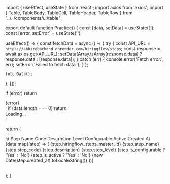 
import  { useEffect, useState } from 'react';
import axios from 'axios';
import {
  Table,
  TableBody,
  TableCell,
  TableHeader,
  TableRow
} from "../../components/ui/table";

export default function Practice() {
  const [data, setData] = useState([]);
  const [error, setError] = useState('');

  useEffect(() => {
    const fetchData = async () => {
      try {
        const API_URL = `https://abhirebackend.onrender.com/hiringflow/steps`;
        const response = await axios.get(API_URL);
        setData(Array.isArray(response.data) ? response.data : [response.data]);
      } catch (err) {
        console.error('Fetch error:', err);
        setError('Failed to fetch data.');
      }
    };

    fetchData();
  }, []);

  if (error) return <div className='text-red-600'>{error}</div>;
  if (data.length === 0) return <div>Loading...</div>;

  return (
    <div className="overflow-hidden rounded-2xl bg-white dark:bg-white/[0.03] border border-gray-200 dark:border-gray-800">
      <Table>
        <TableHeader className="border-t border-gray-100 dark:border-white/[0.05]">
          <TableRow>
            <TableCell>Id</TableCell>
            <TableCell>Step Name</TableCell>
            <TableCell>Code</TableCell>
            <TableCell>Description</TableCell>
            <TableCell>Level</TableCell>
            <TableCell>Configurable</TableCell>
            <TableCell>Active</TableCell>
            <TableCell>Created At</TableCell>
          </TableRow>
        </TableHeader>
        <TableBody>
          {data.map((step) => (
            <TableRow key={step.hiringflow_steps_master_id}>
              <TableCell className="px-4 py-4 font-medium text-gray-800 border border-gray-100 dark:border-white/[0.05] text-theme-sm dark:text-gray-400 whitespace-nowrap ">{step.hiringflow_steps_master_id}</TableCell>
              <TableCell className="px-4 py-4 font-medium text-gray-800 border border-gray-100 dark:border-white/[0.05] text-theme-sm dark:text-gray-400 whitespace-nowrap ">{step.step_name}</TableCell>
              <TableCell className="px-4 py-4 font-medium text-gray-800 border border-gray-100 dark:border-white/[0.05] text-theme-sm dark:text-gray-400 whitespace-nowrap ">{step.step_code}</TableCell>
              <TableCell className="px-4 py-4 font-medium text-gray-800 border border-gray-100 dark:border-white/[0.05] text-theme-sm dark:text-gray-400 whitespace-nowrap ">{step.description}</TableCell>
              <TableCell className="px-4 py-4 font-medium text-gray-800 border border-gray-100 dark:border-white/[0.05] text-theme-sm dark:text-gray-400 whitespace-nowrap ">{step.step_level}</TableCell>
              <TableCell className="px-4 py-4 font-medium text-gray-800 border border-gray-100 dark:border-white/[0.05] text-theme-sm dark:text-gray-400 whitespace-nowrap ">{step.is_configurable ? 'Yes' : 'No'}</TableCell>
              <TableCell className="px-4 py-4 font-medium text-gray-800 border border-gray-100 dark:border-white/[0.05] text-theme-sm dark:text-gray-400 whitespace-nowrap ">{step.is_active ? 'Yes' : 'No'}</TableCell>
              <TableCell className="px-4 py-4 font-medium text-gray-800 border border-gray-100 dark:border-white/[0.05] text-theme-sm dark:text-gray-400 whitespace-nowrap ">{new Date(step.created_at).toLocaleString()}</TableCell>
            </TableRow>
          ))}
        </TableBody>
      </Table>
    </div>
  );
}
